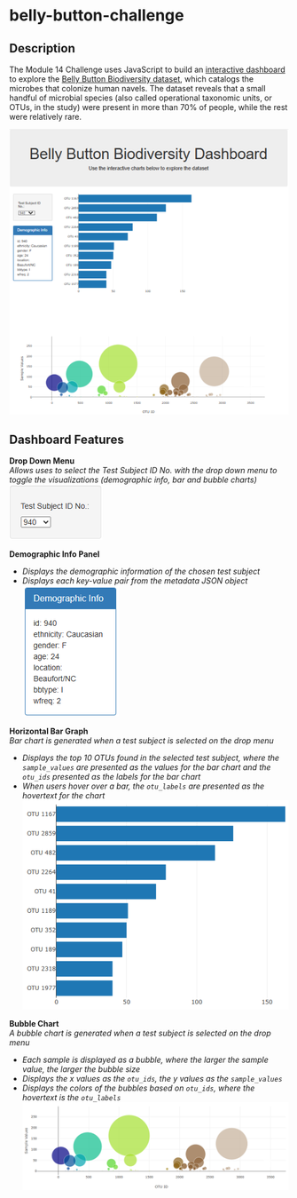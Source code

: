 # belly-button-challenge

## Description
The Module 14 Challenge uses JavaScript to build an [interactive dashboard](http://127.0.0.1:5500/index.html) to explore the [Belly Button Biodiversity dataset](http://robdunnlab.com/projects/belly-button-biodiversity/), which catalogs the microbes that colonize human navels. The dataset reveals that a small handful of microbial species (also called operational taxonomic units, or OTUs, in the study) were present in more than 70% of people, while the rest were relatively rare.<br>

![image](https://github.com/RachaelCaldwell/belly-button-challenge/blob/main/images/dashboard.png)

## Dashboard Features

**Drop Down Menu**<br>
*Allows uses to select the Test Subject ID No. with the drop down menu to toggle the visualizations (demographic info, bar and bubble charts)* <br>
![image](https://github.com/RachaelCaldwell/belly-button-challenge/blob/main/images/dropdown.png)

**Demographic Info Panel**<br>
* *Displays the demographic information of the chosen test subject*<br>
* *Displays each key-value pair from the metadata JSON object*<br>
![image](https://github.com/RachaelCaldwell/belly-button-challenge/blob/main/images/demo_info.png)

**Horizontal Bar Graph**<br>
*Bar chart is generated when a test subject is selected on the drop menu*<br>
* *Displays the top 10 OTUs found in the selected test subject, where the `sample_values` are presented as the values for the bar chart and the `otu_ids` presented as the labels for the bar chart*<br>
* *When users hover over a bar, the `otu_labels` are presented as the hovertext for the chart*<br>
![image](https://github.com/RachaelCaldwell/belly-button-challenge/blob/main/images/bar_chart.png)

**Bubble Chart**<br>
*A bubble chart is generated when a test subject is selected on the drop menu*<br>
* *Each sample is displayed as a bubble, where the larger the sample value, the larger the bubble size*<br>
* *Displays the x values as the `otu_ids`, the y values as the `sample_values`*<br>
* *Displays the colors of the bubbles based on `otu_ids`, where the hovertext is the `otu_labels`*<br>
![image](https://github.com/RachaelCaldwell/belly-button-challenge/blob/main/images/bubble_chart.png)
